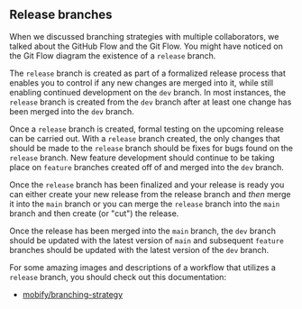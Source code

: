 ## Release branches

When we discussed branching strategies with multiple collaborators, we talked about the GitHub Flow and the Git Flow. You might have noticed on the Git Flow diagram the existence of a `release` branch.

The `release` branch is created as part of a formalized release process that enables you to control if any new changes are merged into it, while still enabling continued development on the `dev` branch. In most instances, the `release` branch is created from the `dev` branch after at least one change has been merged into the `dev` branch.

Once a `release` branch is created, formal testing on the upcoming release can be carried out. With a `release` branch created, the only changes that should be made to the `release` branch should be fixes for bugs found on the `release` branch. New feature development should continue to be taking place on `feature` branches created off of and merged into the `dev` branch.

Once the `release` branch has been finalized and your release is ready you can either create your new release from the release branch and _then_ merge it into the `main` branch or you can merge the `release` branch into the `main` branch and then create (or "cut") the release.

Once the release has been merged into the `main` branch, the `dev` branch should be updated with the latest version of `main` and subsequent `feature` branches should be updated with the latest version of the `dev` branch.

For some amazing images and descriptions of a workflow that utilizes a `release` branch, you should check out this documentation:

- [mobify/branching-strategy](https://github.com/mobify/branching-strategy/blob/master/release-deployment.md)